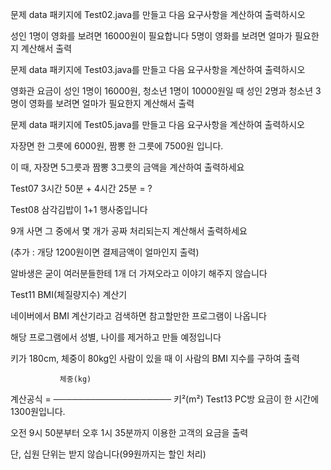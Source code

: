 문제
data 패키지에 Test02.java를 만들고 다음 요구사항을 계산하여 출력하시오

성인 1명이 영화를 보려면 16000원이 필요합니다 5명이 영화를 보려면 얼마가 필요한지 계산해서 출력

문제
data 패키지에 Test03.java를 만들고 다음 요구사항을 계산하여 출력하시오

영화관 요금이 성인 1명이 16000원, 청소년 1명이 10000원일 때 성인 2명과 청소년 3명이 영화를 보려면 얼마가 필요한지 계산해서 출력

문제
data 패키지에 Test05.java를 만들고 다음 요구사항을 계산하여 출력하시오

자장면 한 그릇에 6000원, 짬뽕 한 그릇에 7500원 입니다.

이 때, 자장면 5그릇과 짬뽕 3그릇의 금액을 계산하여 출력하세요

Test07
3시간 50분 + 4시간 25분 = ?

Test08
삼각김밥이 1+1 행사중입니다

9개 사면 그 중에서 몇 개가 공짜 처리되는지 계산해서 출력하세요

(추가 : 개당 1200원이면 결제금액이 얼마인지 출력)

알바생은 굳이 여러분들한테 1개 더 가져오라고 이야기 해주지 않습니다

Test11
BMI(체질량지수) 계산기

네이버에서 BMI 계산기라고 검색하면 참고할만한 프로그램이 나옵니다

해당 프로그램에서 성별, 나이를 제거하고 만들 예정입니다

키가 180cm, 체중이 80kg인 사람이 있을 때 이 사람의 BMI 지수를 구하여 출력

               체중(kg)
계산공식 = ───────────────────
               키²(m²)
Test13
PC방 요금이 한 시간에 1300원입니다.

오전 9시 50분부터 오후 1시 35분까지 이용한 고객의 요금을 출력

단, 십원 단위는 받지 않습니다(99원까지는 할인 처리)
